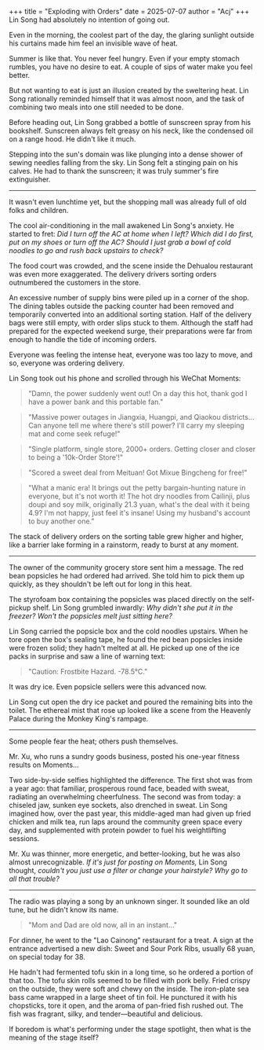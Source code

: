 +++
title = "Exploding with Orders"
date = 2025-07-07
author = "Acj"
+++
Lin Song had absolutely no intention of going out.

Even in the morning, the coolest part of the day, the glaring sunlight outside his curtains made him feel an invisible wave of heat.

Summer is like that. You never feel hungry. Even if your empty stomach rumbles, you have no desire to eat. A couple of sips of water make you feel better.

But not wanting to eat is just an illusion created by the sweltering heat. Lin Song rationally reminded himself that it was almost noon, and the task of combining two meals into one still needed to be done.

Before heading out, Lin Song grabbed a bottle of sunscreen spray from his bookshelf. Sunscreen always felt greasy on his neck, like the condensed oil on a range hood. He didn't like it much.

Stepping into the sun's domain was like plunging into a dense shower of sewing needles falling from the sky. Lin Song felt a stinging pain on his calves. He had to thank the sunscreen; it was truly summer's fire extinguisher.

***

It wasn't even lunchtime yet, but the shopping mall was already full of old folks and children.

The cool air-conditioning in the mall awakened Lin Song's anxiety. He started to fret: *Did I turn off the AC at home when I left? Which did I do first, put on my shoes or turn off the AC? Should I just grab a bowl of cold noodles to go and rush back upstairs to check?*

The food court was crowded, and the scene inside the Dehualou restaurant was even more exaggerated. The delivery drivers sorting orders outnumbered the customers in the store.

An excessive number of supply bins were piled up in a corner of the shop. The dining tables outside the packing counter had been removed and temporarily converted into an additional sorting station. Half of the delivery bags were still empty, with order slips stuck to them. Although the staff had prepared for the expected weekend surge, their preparations were far from enough to handle the tide of incoming orders.

Everyone was feeling the intense heat, everyone was too lazy to move, and so, everyone was ordering delivery.

Lin Song took out his phone and scrolled through his WeChat Moments:

> "Damn, the power suddenly went out! On a day this hot, thank god I have a power bank and this portable fan."

> "Massive power outages in Jiangxia, Huangpi, and Qiaokou districts... Can anyone tell me where there's still power? I'll carry my sleeping mat and come seek refuge!"

> "Single platform, single store, 2000+ orders. Getting closer and closer to being a '10k-Order Store'!"

> "Scored a sweet deal from Meituan! Got Mixue Bingcheng for free!"

> "What a manic era! It brings out the petty bargain-hunting nature in everyone, but it's not worth it! The hot dry noodles from Cailinji, plus doupi and soy milk, originally 21.3 yuan, what's the deal with it being 4.9? I'm not happy, just feel it's insane! Using my husband's account to buy another one."

The stack of delivery orders on the sorting table grew higher and higher, like a barrier lake forming in a rainstorm, ready to burst at any moment.

***

The owner of the community grocery store sent him a message. The red bean popsicles he had ordered had arrived. She told him to pick them up quickly, as they shouldn't be left out for long in this heat.

The styrofoam box containing the popsicles was placed directly on the self-pickup shelf. Lin Song grumbled inwardly: *Why didn't she put it in the freezer? Won't the popsicles melt just sitting here?*

Lin Song carried the popsicle box and the cold noodles upstairs. When he tore open the box's sealing tape, he found the red bean popsicles inside were frozen solid; they hadn't melted at all. He picked up one of the ice packs in surprise and saw a line of warning text:

> "Caution: Frostbite Hazard. -78.5°C."

It was dry ice. Even popsicle sellers were this advanced now.

Lin Song cut open the dry ice packet and poured the remaining bits into the toilet. The ethereal mist that rose up looked like a scene from the Heavenly Palace during the Monkey King's rampage.

***

Some people fear the heat; others push themselves.

Mr. Xu, who runs a sundry goods business, posted his one-year fitness results on Moments...

Two side-by-side selfies highlighted the difference. The first shot was from a year ago: that familiar, prosperous round face, beaded with sweat, radiating an overwhelming cheerfulness. The second was from today: a chiseled jaw, sunken eye sockets, also drenched in sweat. Lin Song imagined how, over the past year, this middle-aged man had given up fried chicken and milk tea, run laps around the community green space every day, and supplemented with protein powder to fuel his weightlifting sessions.

Mr. Xu was thinner, more energetic, and better-looking, but he was also almost unrecognizable. *If it's just for posting on Moments,* Lin Song thought, *couldn't you just use a filter or change your hairstyle? Why go to all that trouble?*

***

The radio was playing a song by an unknown singer. It sounded like an old tune, but he didn't know its name.

> "Mom and Dad are old now, all in an instant..."

For dinner, he went to the "Lao Cainong" restaurant for a treat. A sign at the entrance advertised a new dish: Sweet and Sour Pork Ribs, usually 68 yuan, on special today for 38.

He hadn't had fermented tofu skin in a long time, so he ordered a portion of that too. The tofu skin rolls seemed to be filled with pork belly. Fried crispy on the outside, they were soft and chewy on the inside. The iron-plate sea bass came wrapped in a large sheet of tin foil. He punctured it with his chopsticks, tore it open, and the aroma of pan-fried fish rushed out. The fish was fragrant, silky, and tender—beautiful and delicious.

If boredom is what's performing under the stage spotlight, then what is the meaning of the stage itself?
